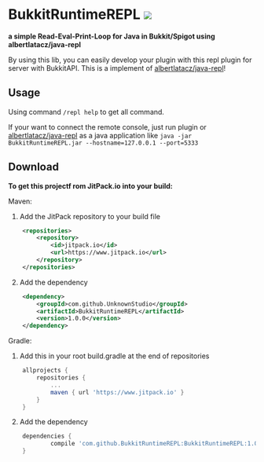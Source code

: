 # BukkitRuntimeREPL [![](https://www.jitpack.io/v/UnknownStudio/BukkitRuntimeREPL.svg)](https://www.jitpack.io/#UnknownStudio/BukkitRuntimeREPL)

**a simple Read-Eval-Print-Loop for Java in Bukkit/Spigot using albertlatacz/java-repl**

By using this lib, you can easily develop your plugin with this repl plugin for server with BukkitAPI. This is a implement of [albertlatacz/java-repl](https://github.com/albertlatacz/java-repl)!

## Usage

Using command `/repl help` to get all command.

If your want to connect the remote console, 
just run plugin or [albertlatacz/java-repl](https://github.com/albertlatacz/java-repl) 
as a java application like `java -jar BukkitRuntimeREPL.jar --hostname=127.0.0.1 --port=5333`

## Download
**To get this projectf rom JitPack.io into your build:**

Maven:
1. Add the JitPack repository to your build file
```xml
	<repositories>
		<repository>
		    <id>jitpack.io</id>
		    <url>https://www.jitpack.io</url>
		</repository>
	</repositories>
```

2. Add the dependency
```xml
	<dependency>
	    <groupId>com.github.UnknownStudio</groupId>
	    <artifactId>BukkitRuntimeREPL</artifactId>
	    <version>1.0.0</version>
	</dependency>
```

Gradle:
1. Add this in your root build.gradle at the end of repositories
```gradle
	allprojects {
		repositories {
			...
			maven { url 'https://www.jitpack.io' }
		}
	}
```

2. Add the dependency
```gradle
	dependencies {
	        compile 'com.github.BukkitRuntimeREPL:BukkitRuntimeREPL:1.0.0'
	}
```
